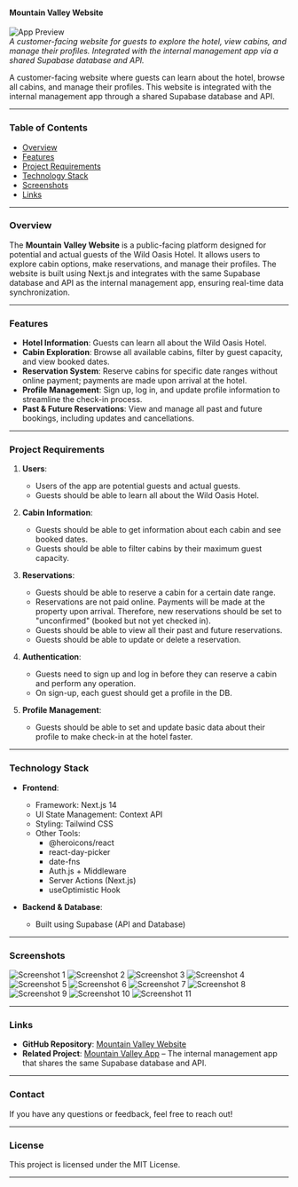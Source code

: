 #### **Mountain Valley Website**

![App Preview](screenshots/screenshot-1.png)  
_A customer-facing website for guests to explore the hotel, view cabins, and manage their profiles. Integrated with the internal management app via a shared Supabase database and API._

A customer-facing website where guests can learn about the hotel, browse all cabins, and manage their profiles. This website is integrated with the internal management app through a shared Supabase database and API.

---

### **Table of Contents**

-   [Overview](#overview)
-   [Features](#features)
-   [Project Requirements](#project-requirements)
-   [Technology Stack](#technology-stack)
-   [Screenshots](#screenshots)
-   [Links](#links)

---

### **Overview**

The **Mountain Valley Website** is a public-facing platform designed for potential and actual guests of the Wild Oasis Hotel. It allows users to explore cabin options, make reservations, and manage their profiles. The website is built using Next.js and integrates with the same Supabase database and API as the internal management app, ensuring real-time data synchronization.

---

### **Features**

-   **Hotel Information**: Guests can learn all about the Wild Oasis Hotel.
-   **Cabin Exploration**: Browse all available cabins, filter by guest capacity, and view booked dates.
-   **Reservation System**: Reserve cabins for specific date ranges without online payment; payments are made upon arrival at the hotel.
-   **Profile Management**: Sign up, log in, and update profile information to streamline the check-in process.
-   **Past & Future Reservations**: View and manage all past and future bookings, including updates and cancellations.

---

### **Project Requirements**

1. **Users**:

    - Users of the app are potential guests and actual guests.
    - Guests should be able to learn all about the Wild Oasis Hotel.

2. **Cabin Information**:

    - Guests should be able to get information about each cabin and see booked dates.
    - Guests should be able to filter cabins by their maximum guest capacity.

3. **Reservations**:

    - Guests should be able to reserve a cabin for a certain date range.
    - Reservations are not paid online. Payments will be made at the property upon arrival. Therefore, new reservations should be set to "unconfirmed" (booked but not yet checked in).
    - Guests should be able to view all their past and future reservations.
    - Guests should be able to update or delete a reservation.

4. **Authentication**:

    - Guests need to sign up and log in before they can reserve a cabin and perform any operation.
    - On sign-up, each guest should get a profile in the DB.

5. **Profile Management**:
    - Guests should be able to set and update basic data about their profile to make check-in at the hotel faster.

---

### **Technology Stack**

-   **Frontend**:

    -   Framework: Next.js 14
    -   UI State Management: Context API
    -   Styling: Tailwind CSS
    -   Other Tools:
        -   @heroicons/react
        -   react-day-picker
        -   date-fns
        -   Auth.js + Middleware
        -   Server Actions (Next.js)
        -   useOptimistic Hook

-   **Backend & Database**:
    -   Built using Supabase (API and Database)

---

### **Screenshots**

![Screenshot 1](screenshots/screenshot-1.png)
![Screenshot 2](screenshots/screenshot-2.png)
![Screenshot 3](screenshots/screenshot-3.png)
![Screenshot 4](screenshots/screenshot-4.png)
![Screenshot 5](screenshots/screenshot-5.png)
![Screenshot 6](screenshots/screenshot-6.png)
![Screenshot 7](screenshots/screenshot-7.png)
![Screenshot 8](screenshots/screenshot-8.png)
![Screenshot 9](screenshots/screenshot-9.png)
![Screenshot 10](screenshots/screenshot-10.png)
![Screenshot 11](screenshots/screenshot-11.png)

---

### **Links**

-   **GitHub Repository**: [Mountain Valley Website](https://github.com/romanzollo/mountain-valley-website)
-   **Related Project**: [Mountain Valley App](https://github.com/romanzollo/mountain-valley-app) – The internal management app that shares the same Supabase database and API.

---

### **Contact**

If you have any questions or feedback, feel free to reach out!

---

### **License**

This project is licensed under the MIT License.

---
